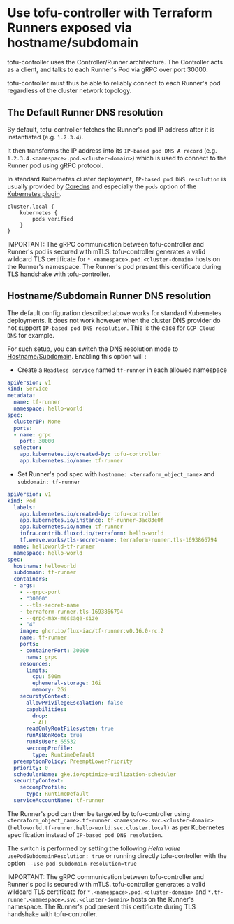 # Use tofu-controller with Terraform Runners **exposed via hostname/subdomain** 

tofu-controller uses the Controller/Runner architecture. The Controller acts as a client, and talks to each Runner's Pod via gRPC over port 30000.

tofu-controller must thus be able to reliably connect to each Runner's pod regardless of the cluster network topology.

## The Default Runner DNS resolution

By default, tofu-controller fetches the Runner's pod IP address after it is instantiated (e.g. `1.2.3.4`).

It then transforms the IP address into its `IP-based pod DNS A record` (e.g. `1.2.3.4.<namespace>.pod.<cluster-domain>`) which is used to connect to the Runner pod using gRPC protocol.

In standard Kubernetes cluster deployment, `IP-based pod DNS resolution` is usually provided by [Coredns](https://coredns.io/) and especially the `pods` option of the [Kubernetes plugin](https://coredns.io/plugins/kubernetes/#syntax).

```
cluster.local {
    kubernetes {
        pods verified
    }
}
```

IMPORTANT: The gRPC communication between tofu-controller and Runner's pod is secured with mTLS. tofu-controller generates a valid wildcard TLS certificate for `*.<namespace>.pod.<cluster-domain>` hosts on the Runner's namespace. The Runner's pod present this certificate during TLS handshake with tofu-controller. 

## Hostname/Subdomain Runner DNS resolution

The default configuration described above works for standard Kubernetes deployments. It does not work however when the cluster DNS provider do not support `IP-based pod DNS resolution`. This is the case for `GCP Cloud DNS` for example.

For such setup, you can switch the DNS resolution mode to [Hostname/Subdomain](https://kubernetes.io/docs/concepts/services-networking/dns-pod-service/#pod-s-hostname-and-subdomain-fields). Enabling this option will :

- Create a `Headless service` named `tf-runner` in each allowed namespace

```yaml hl_lines="4-5,8-10"
apiVersion: v1
kind: Service
metadata:
  name: tf-runner
  namespace: hello-world
spec:
  clusterIP: None
  ports:
  - name: grpc
    port: 30000
  selector:
    app.kubernetes.io/created-by: tofu-controller
    app.kubernetes.io/name: tf-runner
```

- Set Runner's pod spec with `hostname: <terraform_object_name>` and `subdomain: tf-runner`

```yaml hl_lines="12-13"
apiVersion: v1
kind: Pod
  labels:
    app.kubernetes.io/created-by: tofu-controller
    app.kubernetes.io/instance: tf-runner-3ac83e0f
    app.kubernetes.io/name: tf-runner
    infra.contrib.fluxcd.io/terraform: hello-world
    tf.weave.works/tls-secret-name: terraform-runner.tls-1693866794
  name: helloworld-tf-runner
  namespace: hello-world
spec:
  hostname: helloworld
  subdomain: tf-runner
  containers:
  - args:
    - --grpc-port
    - "30000"
    - --tls-secret-name
    - terraform-runner.tls-1693866794
    - --grpc-max-message-size
    - "4"
    image: ghcr.io/flux-iac/tf-runner:v0.16.0-rc.2
    name: tf-runner
    ports:
    - containerPort: 30000
      name: grpc
    resources:
      limits:
        cpu: 500m
        ephemeral-storage: 1Gi
        memory: 2Gi
    securityContext:
      allowPrivilegeEscalation: false
      capabilities:
        drop:
        - ALL
      readOnlyRootFilesystem: true
      runAsNonRoot: true
      runAsUser: 65532
      seccompProfile:
        type: RuntimeDefault
  preemptionPolicy: PreemptLowerPriority
  priority: 0
  schedulerName: gke.io/optimize-utilization-scheduler
  securityContext:
    seccompProfile:
      type: RuntimeDefault
  serviceAccountName: tf-runner
```

The Runner's pod can then be targeted by tofu-controller using `<terraform_object_name>.tf-runner.<namespace>.svc.<cluster-domain> (helloworld.tf-runner.hello-world.svc.cluster.local)` as per Kubernetes specification instead of `IP-based pod DNS resolution`.

The switch is performed by setting the following _Helm value_ `usePodSubdomainResolution: true` or running directly tofu-controller with the option `--use-pod-subdomain-resolution=true`

IMPORTANT: The gRPC communication between tofu-controller and Runner's pod is secured with mTLS. tofu-controller generates a valid wildcard TLS certificate for `*.<namespace>.pod.<cluster-domain>` and `*.tf-runner.<namespace>.svc.<cluster-domain>` hosts on the Runner's namespace. The Runner's pod present this certificate during TLS handshake with tofu-controller. 